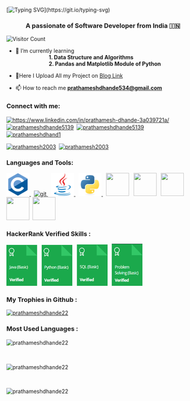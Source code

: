 

<br />

[![Typing SVG](https://readme-typing-svg.herokuapp.com?size=35&duration=6500&color=01F736&width=800&height=60&lines=Hii+There+%F0%9F%91%8B+%2C+It's+Me+Prathamesh+Dhande.;I+love+coding+in+Python+and+Java.;Welcome+%F0%9F%99%8F+To+My+Github+Profile.)](https://git.io/typing-svg)

<h3 align="center">A passionate of Software Developer from India 🇮🇳</h3>

![Visitor Count](https://profile-counter.glitch.me/{prathameshdhande22}/count.svg)

- 🌱 I’m currently learning </br>&nbsp;&nbsp;&nbsp;&nbsp;&nbsp;&nbsp;&nbsp;&nbsp;&nbsp;&nbsp;&nbsp;&nbsp;&nbsp;&nbsp;&nbsp;&nbsp;&nbsp;&nbsp;&nbsp;&nbsp;&nbsp;&nbsp;**1. Data Structure and Algorithms**</br>&nbsp;&nbsp;&nbsp;&nbsp;&nbsp;&nbsp;&nbsp;&nbsp;&nbsp;&nbsp;&nbsp;&nbsp;&nbsp;&nbsp;&nbsp;&nbsp;&nbsp;&nbsp;&nbsp;&nbsp;&nbsp;
**2. Pandas and Matplotlib Module of Python**

- 📝Here I Upload All my Project on [Blog Link](https://prathameshcode.blogspot.com/)

- 📫 How to reach me **prathameshdhande534@gmail.com**

<h3 align="left">Connect with me:</h3>
<p align="left">
<a href="https://linkedin.com/in/prathamesh-dhande-3a039721a/" target="blank"><img align="center" src="https://img.shields.io/badge/LinkedIn-0077B5?style=for-the-badge&logo=linkedin&logoColor=white" alt="https://www.linkedin.com/in/prathamesh-dhande-3a039721a/" height="35" width="130" /></a>&nbsp;             
<a href="https://instagram.com/prathameshdhande5139" target="blank"><img align="center" src="https://img.shields.io/badge/Instagram-E4405F?style=for-the-badge&logo=instagram&logoColor=white" alt="prathameshdhande5139" height="35" width="150" /></a>&nbsp;
<a href="https://www.facebook.com/prathamesh.dhande.71/" target="blank"><img align="center" src="https://img.shields.io/badge/Facebook-1877F2?style=for-the-badge&logo=facebook&logoColor=white" alt="prathameshdhande5139" height="35" width="140" /></a>&nbsp;
<a href="https://www.hackerrank.com/prathameshdhand1" target="blank"><img align="center" src="https://img.shields.io/badge/-Hackerrank-2EC866?style=for-the-badge&logo=HackerRank&logoColor=white" alt="prathameshdhand1" height="35" width="150" /></a>&nbsp;

<a href="https://leetcode.com/prathamesh2003/" target="blank"><img align="center" src="https://img.shields.io/badge/-LeetCode-FFA116?style=for-the-badge&logo=LeetCode&logoColor=black" alt="prathamesh2003" height="35" width="140"/></a>&nbsp;
<a href="https://www.codechef.com/users/prathamesh2003" target="blank"><img align="center" src="https://img.shields.io/badge/Codechef-%23B92B27.svg?&style=for-the-badge&logo=Codechef&logoColor=white"  alt="prathamesh2003" height="35" width="140"/></a>
</p>

<h3 align="left">Languages and Tools:</h3>
<p align="left"> <a href="https://www.cprogramming.com/" target="_blank" rel="noreferrer"> <img src="https://raw.githubusercontent.com/devicons/devicon/master/icons/c/c-original.svg" alt="c" width="60" height="60"/> </a> &nbsp;
<a href="https://git-scm.com/" target="_blank" rel="noreferrer"> <img src="https://www.vectorlogo.zone/logos/git-scm/git-scm-icon.svg" alt="git" width="60" height="60"/> </a> &nbsp;
<a href="https://www.java.com" target="_blank" rel="noreferrer"><img src="https://raw.githubusercontent.com/devicons/devicon/master/icons/java/java-original.svg" alt="java" width="60" height="60"/> </a> &nbsp;
<a href="https://www.python.org" target="_blank" rel="noreferrer"> <img src="https://raw.githubusercontent.com/devicons/devicon/master/icons/python/python-original.svg" alt="python" width="60" height="60"/> </a>&nbsp;
<a href="https://code.visualstudio.com/" target="_blank" rel="noreferrer"> 
<img src="https://cdn.jsdelivr.net/gh/devicons/devicon/icons/vscode/vscode-original.svg" width="60" height="60" /></a>&nbsp;&nbsp;
<a href="https://www.mysql.com/" target="_blank" rel="noreferrer">
<img src="https://cdn.jsdelivr.net/gh/devicons/devicon/icons/mysql/mysql-original-wordmark.svg" width="60" height="60" /></a>&nbsp;&nbsp;
<a href="https://numpy.org/" target="_blank" rel="noreferrer">
<img src="https://cdn.jsdelivr.net/gh/devicons/devicon/icons/numpy/numpy-original.svg"  width="60" height="60" /></a>&nbsp;
<a href="https://www.adobe.com/products/premiere.html" target="_blank" rel="noreferrer"><img src="https://cdn.jsdelivr.net/gh/devicons/devicon/icons/premierepro/premierepro-original.svg" width="60" height="60"/></a>&nbsp;
<a href="https://pandas.pydata.org/docs/getting_started/index.html" target="_blank" rel="noreferrer"><img src="https://cdn.jsdelivr.net/gh/devicons/devicon/icons/pandas/pandas-original-wordmark.svg" width="60" height="60"/></a>
        
</p>
<h3>HackerRank Verified Skills :</h3>
<a href="https://www.hackerrank.com/certificates/ae5dbc2a7242" target="_blank"><img src="java.png" alt="java" width="80" ></a> &nbsp;
<a href="https://www.hackerrank.com/certificates/f936f83e707d" target="_blank"><img src="python.png" alt="java" width="80" ></a> &nbsp;
<a href="https://www.hackerrank.com/certificates/10858d06e504" target="_blank"><img src="sql.png" alt="java" width="80" ></a> &nbsp;
<a href="https://www.hackerrank.com/certificates/b91cefc0b310" target="_blank"><img src="problem_solving.png" alt="java" width="80" height="110" ></a>
</br>

<h3> My Trophies in Github :</h3>
<p align="left"> <a href="https://github.com/ryo-ma/github-profile-trophy"><img src="https://github-profile-trophy.vercel.app/?username=prathameshdhande22&theme=radical" alt="prathameshdhande22" /></a> </p>

<h3> Most Used Languages :</h3>
<p><img align="center" src="https://github-readme-stats.vercel.app/api/top-langs?username=prathameshdhande22&show_icons=true&locale=en&layout=compact&theme=highcontrast" alt="prathameshdhande22" /></p>
<br/>

<p><img align="center" src="https://github-readme-stats.vercel.app/api?username=prathameshdhande22&show_icons=true&locale=en&theme=highcontrast" alt="prathameshdhande22" /></p>
<br/>
<p><img align="center" src="https://github-readme-streak-stats.herokuapp.com/?user=prathameshdhande22&theme=highcontrast" alt="prathameshdhande22" /></p>

